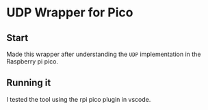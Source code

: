 # UDP Wrapper for Pico
 
## Start

Made this wrapper after understanding the `UDP` implementation in the Raspberry pi pico. 

## Running it

I tested the tool using the rpi pico plugin in vscode.
